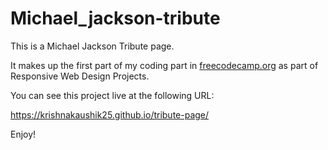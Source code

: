 # Michael_jackson-tribute
This is a  Michael Jackson Tribute page.
 
It makes up the first part of my coding part in [freecodecamp.org](https://www.freecodecamp.org/learn/) as part of Responsive Web Design Projects.

You can see this project live at the following URL:

https://krishnakaushik25.github.io/tribute-page/

Enjoy!
